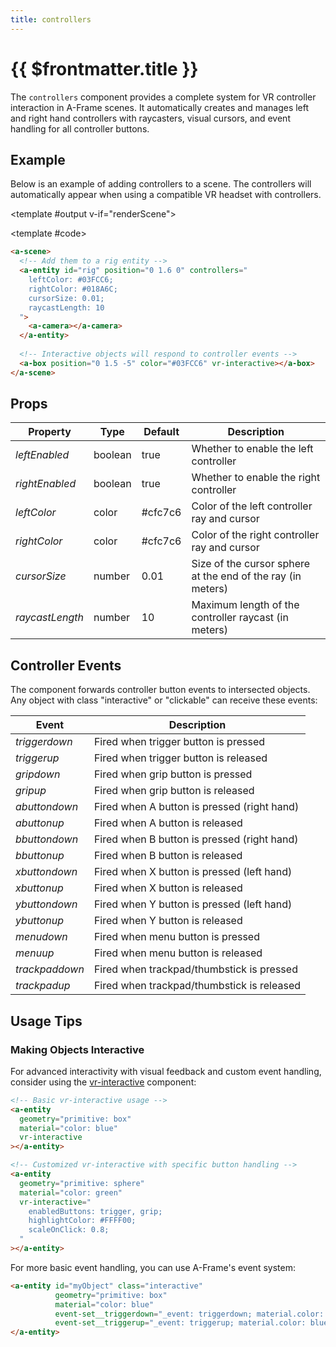 ```yaml
---
title: controllers
---
```


<script setup lang="ts">
import { ref, onMounted } from "vue";
import ComponentExample from "../vue/ComponentExample.vue";

const renderScene = ref(false);

onMounted(async () => {
  try {
    // await import("spatial-design-system/components/controllers.js");
    // await import("spatial-design-system/components/vrInteractive.js");

    renderScene.value = true;
  } catch (e) {
    console.error(e);
  }
});
</script>

# {{ $frontmatter.title }}

The `controllers` component provides a complete system for VR controller interaction in A-Frame scenes. It automatically creates and manages left and right hand controllers with raycasters, visual cursors, and event handling for all controller buttons.

## Example

Below is an example of adding controllers to a scene. The controllers will automatically appear when using a compatible VR headset with controllers.

<ComponentExample :fixed="true">

<template #output v-if="renderScene">
  <a-entity id="rig" position="0 1.6 0" controllers="
    leftColor: #03FCC6;
    rightColor: #018A6C;
    cursorSize: 0.01;
    raycastLength: 10
  ">
    <a-camera></a-camera>
  </a-entity>
  
  <!-- Interactive objects will respond to controller events -->
  <a-box position="0 1.5 -5" color="#03FCC6" vr-interactive></a-box>
</template>

<template #code>

```html
<a-scene>
  <!-- Add them to a rig entity -->
  <a-entity id="rig" position="0 1.6 0" controllers="
    leftColor: #03FCC6;
    rightColor: #018A6C;
    cursorSize: 0.01;
    raycastLength: 10
  ">
    <a-camera></a-camera>
  </a-entity>
  
  <!-- Interactive objects will respond to controller events -->
  <a-box position="0 1.5 -5" color="#03FCC6" vr-interactive></a-box>
</a-scene>
```
</template>

</ComponentExample>

## Props

| Property        | Type     | Default   | Description                                                   |
|-----------------|----------|-----------|---------------------------------------------------------------|
| _leftEnabled_   | boolean  | true      | Whether to enable the left controller                         |
| _rightEnabled_  | boolean  | true      | Whether to enable the right controller                        |
| _leftColor_     | color    | #cfc7c6   | Color of the left controller ray and cursor                   |
| _rightColor_    | color    | #cfc7c6   | Color of the right controller ray and cursor                  |
| _cursorSize_    | number   | 0.01      | Size of the cursor sphere at the end of the ray (in meters)   |
| _raycastLength_ | number   | 10        | Maximum length of the controller raycast (in meters)          |

## Controller Events

The component forwards controller button events to intersected objects. Any object with class "interactive" or "clickable" can receive these events:

| Event          | Description                                 |
|----------------|---------------------------------------------|
| _triggerdown_  | Fired when trigger button is pressed        |
| _triggerup_    | Fired when trigger button is released       |
| _gripdown_     | Fired when grip button is pressed           |
| _gripup_       | Fired when grip button is released          |
| _abuttondown_  | Fired when A button is pressed (right hand) |
| _abuttonup_    | Fired when A button is released             |
| _bbuttondown_  | Fired when B button is pressed (right hand) |
| _bbuttonup_    | Fired when B button is released             |
| _xbuttondown_  | Fired when X button is pressed (left hand)  |
| _xbuttonup_    | Fired when X button is released             |
| _ybuttondown_  | Fired when Y button is pressed (left hand)  |
| _ybuttonup_    | Fired when Y button is released             |
| _menudown_     | Fired when menu button is pressed           |
| _menuup_       | Fired when menu button is released          |
| _trackpaddown_ | Fired when trackpad/thumbstick is pressed   |
| _trackpadup_   | Fired when trackpad/thumbstick is released  |

## Usage Tips

### Making Objects Interactive

For advanced interactivity with visual feedback and custom event handling, consider using the [vr-interactive](/ar-vr-components/vr-interactive) component:

```html
<!-- Basic vr-interactive usage -->
<a-entity 
  geometry="primitive: box" 
  material="color: blue"
  vr-interactive
></a-entity>

<!-- Customized vr-interactive with specific button handling -->
<a-entity
  geometry="primitive: sphere"
  material="color: green"
  vr-interactive="
    enabledButtons: trigger, grip;
    highlightColor: #FFFF00;
    scaleOnClick: 0.8;
  "
></a-entity>
```

For more basic event handling, you can use A-Frame's event system:
```html
<a-entity id="myObject" class="interactive" 
          geometry="primitive: box" 
          material="color: blue"
          event-set__triggerdown="_event: triggerdown; material.color: yellow"
          event-set__triggerup="_event: triggerup; material.color: blue">
</a-entity>
```